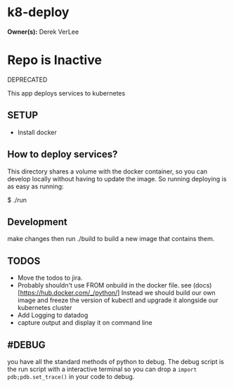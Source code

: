 # k8-deploy
**Owner(s):** Derek VerLee

# Repo is Inactive

DEPRECATED

This app deploys services to kubernetes

SETUP
-------
* Install docker

How to deploy services?
---------------------
This directory shares a volume with the docker container, so you can develop locally without having to update the image.
So running deploying is as easy as running: 

$ ./run 

Development
-----------
make changes then run ./build to build a new image that contains them.


TODOS
-------------
* Move the todos to jira.
* Probably shouldn't use FROM onbuild in the docker file. see (docs)[https://hub.docker.com/_/python/]
  Instead we should build our own image and freeze the version of kubectl and upgrade it alongside our kubernetes cluster
* Add Logging to datadog
* capture output and display it on command line

#DEBUG
-----------

you have all the standard methods of python to debug. 
The debug script is the run script with a interactive terminal so you can drop a `import pdb;pdb.set_trace()` in your code to debug.
